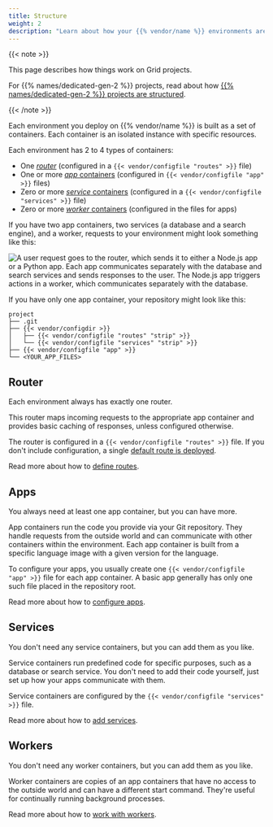 ```yaml
---
title: Structure
weight: 2
description: "Learn about how your {{% vendor/name %}} environments are structured and which files control that structure."
---
```


{{< note >}}

This page describes how things work on Grid projects.

For {{% names/dedicated-gen-2 %}} projects, read about how [{{% names/dedicated-gen-2 %}} projects are structured](/dedicated-environments/dedicated-gen-2/overview.md).

{{< /note >}}

Each environment you deploy on {{% vendor/name %}} is built as a set of containers.
Each container is an isolated instance with specific resources.

Each environment has 2 to 4 types of containers:

- One [*router*](#router) (configured in a `{{< vendor/configfile "routes" >}}` file)
- One or more [*app* containers](#apps) (configured in `{{< vendor/configfile "app" >}}` files)
- Zero or more [*service* containers](#services) (configured in a `{{< vendor/configfile "services" >}}` file)
- Zero or more [*worker* containers](#workers) (configured in the files for apps)

If you have two app containers, two services (a database and a search engine), and a worker,
requests to your environment might look something like this:

![A user request goes to the router, which sends it to either a Node.js app or a Python app. Each app communicates separately with the database and search services and sends responses to the user. The Node.js app triggers actions in a worker, which communicates separately with the database.](/images/config-diagrams/structure-diagram.png)

If you have only one app container, your repository might look like this:

```text
project
├── .git
├── {{< vendor/configdir >}}
│   ├── {{< vendor/configfile "routes" "strip" >}}
│   └── {{< vendor/configfile "services" "strip" >}}
├── {{< vendor/configfile "app" >}}
└── <YOUR_APP_FILES>
```

## Router

Each environment always has exactly one router.

This router maps incoming requests to the appropriate app container
and provides basic caching of responses, unless configured otherwise.

The router is configured in a `{{< vendor/configfile "routes" >}}` file.
If you don't include configuration, a single [default route is deployed](/define-routes/_index.md#default-route-definition).

Read more about how to [define routes](/define-routes/_index.md).

## Apps

You always need at least one app container, but you can have more.

App containers run the code you provide via your Git repository.
They handle requests from the outside world and can communicate with other containers within the environment.
Each app container is built from a specific language image with a given version for the language.

To configure your apps, you usually create one `{{< vendor/configfile "app" >}}` file for each app container.
A basic app generally has only one such file placed in the repository root.

Read more about how to [configure apps](/create-apps/_index.md).

## Services

You don't need any service containers, but you can add them as you like.

Service containers run predefined code for specific purposes, such as a database or search service.
You don't need to add their code yourself, just set up how your apps communicate with them.

Service containers are configured by the `{{< vendor/configfile "services" >}}` file.

Read more about how to [add services](/add-services/_index.md).

## Workers

You don't need any worker containers, but you can add them as you like.

Worker containers are copies of an app containers
that have no access to the outside world and can have a different start command.
They're useful for continually running background processes.

Read more about how to [work with workers](/create-apps/workers.md). 
